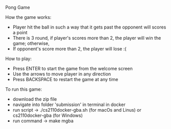 Pong Game

How the game works:
- Player hit the ball in such a way that it gets past the opponent will scores a point
- There is 3 round, if player's scores more than 2, the player will win the game; otherwise, 
- If opponent's score more than 2, the player will lose :(

How to play:
- Press ENTER to start the game from the welcome screen
- Use the arrows to move player in any direction
- Press BACKSPACE to restart the game at any time

To run this game:
- download the zip file
- navigate into folder 'submission' in terminal in docker
- run script -> ./cs2110docker-gba.sh (for macOs and Linus) or cs2110docker-gba (for Windows)
- run command ->  make mgba
